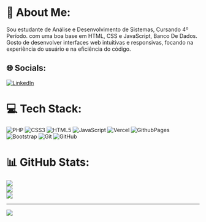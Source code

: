 # 💫 About Me:
Sou estudante de Análise e Desenvolvimento de Sistemas, Cursando 4º Período. com uma boa  base em HTML, CSS e JavaScript, Banco De Dados. Gosto de desenvolver interfaces web intuitivas e responsivas, focando na experiência do usuário e na eficiência do código. <br>


## 🌐 Socials:
[![LinkedIn](https://img.shields.io/badge/LinkedIn-%230077B5.svg?logo=linkedin&logoColor=white)](https://linkedin.com/in/http://linkedin.com/in/o-s-j) 

# 💻 Tech Stack:
![PHP](https://img.shields.io/badge/php-%23777BB4.svg?style=for-the-badge&logo=php&logoColor=white) ![CSS3](https://img.shields.io/badge/css3-%231572B6.svg?style=for-the-badge&logo=css3&logoColor=white) ![HTML5](https://img.shields.io/badge/html5-%23E34F26.svg?style=for-the-badge&logo=html5&logoColor=white) ![JavaScript](https://img.shields.io/badge/javascript-%23323330.svg?style=for-the-badge&logo=javascript&logoColor=%23F7DF1E) ![Vercel](https://img.shields.io/badge/vercel-%23000000.svg?style=for-the-badge&logo=vercel&logoColor=white) ![GithubPages](https://img.shields.io/badge/github%20pages-121013?style=for-the-badge&logo=github&logoColor=white) ![Bootstrap](https://img.shields.io/badge/bootstrap-%238511FA.svg?style=for-the-badge&logo=bootstrap&logoColor=white) ![Git](https://img.shields.io/badge/git-%23F05033.svg?style=for-the-badge&logo=git&logoColor=white) ![GitHub](https://img.shields.io/badge/github-%23121011.svg?style=for-the-badge&logo=github&logoColor=white)
# 📊 GitHub Stats:
![](https://github-readme-stats.vercel.app/api?username=ozzy-00&theme=dark&hide_border=false&include_all_commits=false&count_private=false)<br/>
![](https://github-readme-streak-stats.herokuapp.com/?user=ozzy-00&theme=dark&hide_border=false)<br/>
![](https://github-readme-stats.vercel.app/api/top-langs/?username=ozzy-00&theme=dark&hide_border=false&include_all_commits=false&count_private=false&layout=compact)

---
[![](https://visitcount.itsvg.in/api?id=ozzy-00&icon=0&color=0)](https://visitcount.itsvg.in)

<!-- Proudly created with GPRM ( https://gprm.itsvg.in ) -->